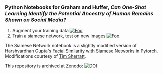 ### Python Notebooks for Graham and Huffer, _Can One-Shot Learning Identify the Potential Ancestry of Human Remains Shown on Social Media?_

1. Augment your training data [![Foo](https://colab.research.google.com/assets/colab-badge.svg)](https://colab.research.google.com/github/bonetrade/one-shot-learning/blob/master/augmenting_images_for_dataset.ipynb)
2. Train a siamese network, test on new images [![Foo](https://colab.research.google.com/assets/colab-badge.svg)](https://colab.research.google.com/github/bonetrade/one-shot-learning/blob/master/human_remains_one_shot_learning.ipynb)

The Siamese Network notebook is a slightly modified version of Harshvardhan Gupta's [Facial Similarity with Siamese Networks in Pytorch](https://github.com/harveyslash/Facial-Similarity-with-Siamese-Networks-in-Pytorch/blob/master/Siamese-networks-medium.ipynb). Modifications courtesy of [Tim Sherratt](https://timsherratt.org/).

This repository is archived at Zenodo: [![DOI](https://zenodo.org/badge/199048893.svg)](https://zenodo.org/badge/latestdoi/199048893)
